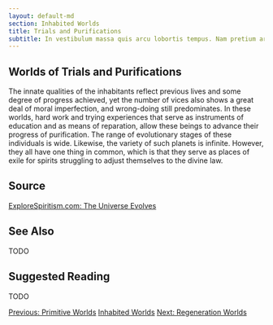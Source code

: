 ```yaml
---
layout: default-md
section: Inhabited Worlds
title: Trials and Purifications
subtitle: In vestibulum massa quis arcu lobortis tempus. Nam pretium arcu in odio vulputate luctus.
---
```


##  Worlds of Trials and Purifications
The innate qualities of the inhabitants reflect previous lives and some degree of progress achieved, yet the number of vices also shows a great deal of moral imperfection, and wrong-doing still predominates. In these worlds, hard work and trying experiences that serve as instruments of education and as means of reparation, allow these beings to advance their progress of purification. The range of evolutionary stages of these individuals is wide. Likewise, the variety of such planets is infinite. However, they all have one thing in common, which is that they serve as places of exile for spirits struggling to adjust themselves to the divine law.



## Source
[ExploreSpiritism.com: The Universe Evolves](//www.explorespiritism.com/Philosophy_Reincarnation_Universe%20Evolves_Intro.htm)


## See Also
TODO


## Suggested Reading
TODO



<a href="primitive" class="button">Previous: Primitive Worlds</a>
<a href="./" class="button special">Inhabited Worlds</a>
<a href="regeneration" class="button">Next: Regeneration Worlds</a>
